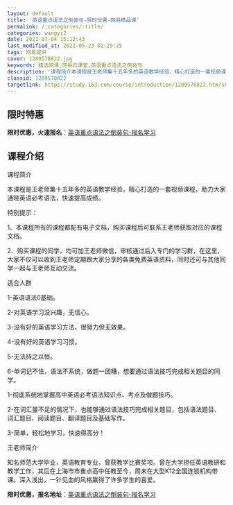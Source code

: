 ```yaml
---
layout: default
title: '英语重点语法之倒装句-限时优惠-网易精品课'
permalink: /:categories/:title/
categories: wangyi2
date: 2021-07-04 15:12:43
last_modified_at: 2022-05-23 02:29:25
tags: 网易提供
cover: 1209578822.jpg
keywords: 精选网课,网易云课堂,英语重点语法之倒装句
description: '课程简介本课程是王老师集十五年多的英语教学经验，精心打造的一套视频课程，助力大家通晓英语必考语法，快速提高成绩。特别提示'
classid: 1209578822
targetlink: https://study.163.com/course/introduction/1209578822.htm?share=1&shareId=1025206652&utm_campaign=share&utm_medium=iphoneShare&utm_source=&utm_u=1025206652
---
```


## 限时特惠

**限时优惠，火速报名**：[英语重点语法之倒装句-报名学习](https://study.163.com/course/introduction/1209578822.htm?share=1&shareId=1025206652&utm_campaign=share&utm_medium=iphoneShare&utm_source=&utm_u=1025206652)

## 课程介绍

课程简介

本课程是王老师集十五年多的英语教学经验，精心打造的一套视频课程，助力大家通晓英语必考语法，快速提高成绩。　

特别提示：

1、本课程所有的课程都配有电子文档，购买课程后可联系王老师获取对应的课程文档。

2、购买课程的同学，均可加王老师微信，审核通过后入专门的学习群，在这里，大家不仅可以收到王老师定期跟大家分享的各类免费英语资料，同时还可与其他同学一起与王老师互动交流。



适合人群

1-英语语法0基础。

2-对英语学习没兴趣，无信心。

3-没有好的英语学习方法，很努力但无效果。

4-没有好的英语学习习惯。

5-无法持之以恒。

6-单词记不住，语法不系统，做题一团糟，想要通过语法技巧完成相关题目的同学。

1-彻底系统地掌握高中英语必考语法知识点、考点及做题技巧。

2-在词汇量不足的情况下，也能够通过语法技巧完成相关题目，包括语法题目、词汇题目、阅读题目、翻译题目及基础写作。

3-简单，轻松地学习，快速得高分！

王老师简介

知名师范大学毕业，英语教育专业，曾获教学比赛奖项。曾在大学担任英语教研和教学工作，其后在上海市市重点高中任教至今，周末在大型K12全国连锁机构带课。深入浅出，一针见血的风格赢得了许多学生的喜爱。

**限时优惠，报名地址**：[英语重点语法之倒装句-报名学习](https://study.163.com/course/introduction/1209578822.htm?share=1&shareId=1025206652&utm_campaign=share&utm_medium=iphoneShare&utm_source=&utm_u=1025206652)

